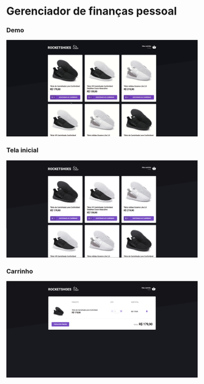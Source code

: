 <h1>Gerenciador de finanças pessoal</h1>

<h3>Demo</h3>
<img src="./screenshort/demo.gif" alt="demonstração">

<h3>Tela inicial</h3>
<img src="./screenshort/home.png" alt="tela de inicio">

<h3>Carrinho</h3>
<img src="./screenshort/cart.png" alt="modal">